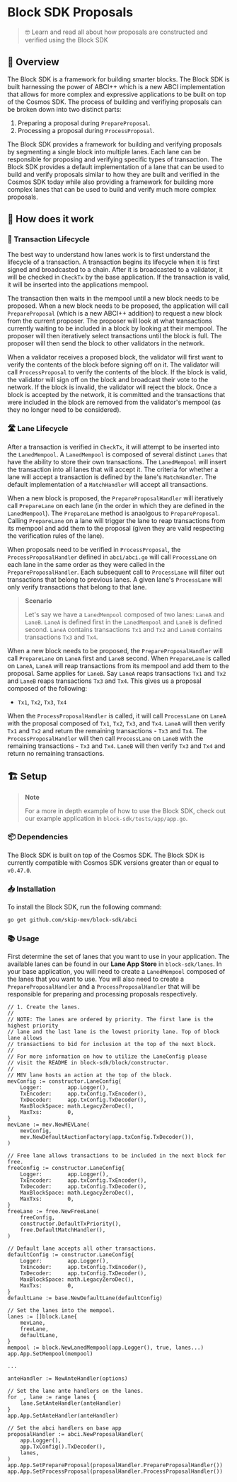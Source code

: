 # Block SDK Proposals

> 🤓 Learn and read all about how proposals are constructed and verified using
> the Block SDK

## 📖 Overview

The Block SDK is a framework for building smarter blocks. The Block SDK is built
harnessing the power of ABCI++ which is a new ABCI implementation that allows
for more complex and expressive applications to be built on top of the Cosmos SDK.
The process of building and verifiying proposals can be broken down into two
distinct parts: 

1. Preparing a proposal during `PrepareProposal`.
2. Processing a proposal during `ProcessProposal`.

The Block SDK provides a framework for building and verifying proposals by
segmenting a single block into multiple lanes. Each lane can be responsible for
proposing and verifying specific types of transaction. The Block SDK provides
a default implementation of a lane that can be used to build and verify proposals
similar to how they are built and verified in the Cosmos SDK today while also
providing a framework for building more complex lanes that can be used to build
and verify much more complex proposals.

## 🤔 How does it work

### 🔁 Transaction Lifecycle

The best way to understand how lanes work is to first understand the lifecycle 
of a transaction. A transaction begins its lifecycle when it is first signed and
broadcasted to a chain. After it is broadcasted to a validator, it will be checked
in `CheckTx` by the base application. If the transaction is valid, it will be
inserted into the applications mempool. 

The transaction then waits in the mempool until a new block needs to be proposed.
When a new block needs to be proposed, the application will call `PrepareProposal`
(which is a new ABCI++ addition) to request a new block from the current 
proposer. The proposer will look at what transactions currently waiting to 
be included in a block by looking at their mempool. The proposer will then 
iteratively select transactions until the block is full. The proposer will then
send the block to other validators in the network. 

When a validator receives a proposed block, the validator will first want to 
verify the contents of the block before signing off on it. The validator will 
call `ProcessProposal` to verify the contents of the block. If the block is 
valid, the validator will sign off on the block and broadcast their vote to the 
network. If the block is invalid, the validator will reject the block. Once a 
block is accepted by the network, it is committed and the transactions that 
were included in the block are removed from the validator's mempool (as they no
longer need to be considered).

### 🛣️ Lane Lifecycle

After a transaction is verified in `CheckTx`, it will attempt to be inserted 
into the `LanedMempool`. A `LanedMempool` is composed of several distinct `Lanes`
that have the ability to store their own transactions. The `LanedMempool` will 
insert the transaction into all lanes that will accept it. The criteria for 
whether a lane will accept a transaction is defined by the lane's 
`MatchHandler`. The default implementation of a `MatchHandler` will accept all transactions.


When a new block is proposed, the `PrepareProposalHandler` will iteratively call
`PrepareLane` on each lane (in the order in which they are defined in the
`LanedMempool`). The `PrepareLane` method is anaolgous to `PrepareProposal`. Calling
`PrepareLane` on a lane will trigger the lane to reap transactions from its mempool
and add them to the proposal (given they are valid respecting the verification rules
of the lane).

When proposals need to be verified in `ProcessProposal`, the `ProcessProposalHandler`
defined in `abci/abci.go` will call `ProcessLane` on each lane in the same order
as they were called in the `PrepareProposalHandler`. Each subsequent call to
`ProcessLane` will filter out transactions that belong to previous lanes. A given
lane's `ProcessLane` will only verify transactions that belong to that lane.

> **Scenario**
> 
> Let's say we have a `LanedMempool` composed of two lanes: `LaneA` and `LaneB`.
> `LaneA` is defined first in the `LanedMempool` and `LaneB` is defined second.
> `LaneA` contains transactions `Tx1` and `Tx2` and `LaneB` contains transactions
> `Tx3` and `Tx4`.


When a new block needs to be proposed, the `PrepareProposalHandler` will call
`PrepareLane` on `LaneA` first and `LaneB` second. When `PrepareLane` is called
on `LaneA`, `LaneA` will reap transactions from its mempool and add them to the
proposal. Same applies for `LaneB`. Say `LaneA` reaps transactions `Tx1` and `Tx2`
and `LaneB` reaps transactions `Tx3` and `Tx4`. This gives us a proposal composed
of the following:

* `Tx1`, `Tx2`, `Tx3`, `Tx4`

When the `ProcessProposalHandler` is called, it will call `ProcessLane` on `LaneA`
with the proposal composed of `Tx1`, `Tx2`, `Tx3`, and `Tx4`. `LaneA` will then
verify `Tx1` and `Tx2` and return the remaining transactions - `Tx3` and `Tx4`. 
The `ProcessProposalHandler` will then call `ProcessLane` on `LaneB` with the
remaining transactions - `Tx3` and `Tx4`. `LaneB` will then verify `Tx3` and `Tx4`
and return no remaining transactions.

## 🏗️ Setup

> **Note**
> 
> For a more in depth example of how to use the Block SDK, check out our
> example application in `block-sdk/tests/app/app.go`.

### 📦 Dependencies

The Block SDK is built on top of the Cosmos SDK. The Block SDK is currently
compatible with Cosmos SDK versions greater than or equal to `v0.47.0`.

### 📥 Installation

To install the Block SDK, run the following command:

```bash
go get github.com/skip-mev/block-sdk/abci
```

### 📚 Usage

First determine the set of lanes that you want to use in your application. The available
lanes can be found in our **Lane App Store** in `block-sdk/lanes`. In your base
application, you will need to create a `LanedMempool` composed of the lanes that
you want to use. You will also need to create a `PrepareProposalHandler` and a
`ProcessProposalHandler` that will be responsible for preparing and processing 
proposals respectively. 

```golang
// 1. Create the lanes.
//
// NOTE: The lanes are ordered by priority. The first lane is the highest priority
// lane and the last lane is the lowest priority lane. Top of block lane allows
// transactions to bid for inclusion at the top of the next block.
//
// For more information on how to utilize the LaneConfig please
// visit the README in block-sdk/block/constructor.
//
// MEV lane hosts an action at the top of the block.
mevConfig := constructor.LaneConfig{
    Logger:        app.Logger(),
    TxEncoder:     app.txConfig.TxEncoder(),
    TxDecoder:     app.txConfig.TxDecoder(),
    MaxBlockSpace: math.LegacyZeroDec(), 
    MaxTxs:        0,
}
mevLane := mev.NewMEVLane(
    mevConfig,
    mev.NewDefaultAuctionFactory(app.txConfig.TxDecoder()),
)

// Free lane allows transactions to be included in the next block for free.
freeConfig := constructor.LaneConfig{
    Logger:        app.Logger(),
    TxEncoder:     app.txConfig.TxEncoder(),
    TxDecoder:     app.txConfig.TxDecoder(),
    MaxBlockSpace: math.LegacyZeroDec(),
    MaxTxs:        0,
}
freeLane := free.NewFreeLane(
    freeConfig,
    constructor.DefaultTxPriority(),
    free.DefaultMatchHandler(),
)

// Default lane accepts all other transactions.
defaultConfig := constructor.LaneConfig{
    Logger:        app.Logger(),
    TxEncoder:     app.txConfig.TxEncoder(),
    TxDecoder:     app.txConfig.TxDecoder(),
    MaxBlockSpace: math.LegacyZeroDec(),
    MaxTxs:        0,
}
defaultLane := base.NewDefaultLane(defaultConfig)

// Set the lanes into the mempool.
lanes := []block.Lane{
    mevLane,
    freeLane,
    defaultLane,
}
mempool := block.NewLanedMempool(app.Logger(), true, lanes...)
app.App.SetMempool(mempool)

...

anteHandler := NewAnteHandler(options)

// Set the lane ante handlers on the lanes.
for _, lane := range lanes {
    lane.SetAnteHandler(anteHandler)
}
app.App.SetAnteHandler(anteHandler)

// Set the abci handlers on base app
proposalHandler := abci.NewProposalHandler(
    app.Logger(),
    app.TxConfig().TxDecoder(),
    lanes,
)
app.App.SetPrepareProposal(proposalHandler.PrepareProposalHandler())
app.App.SetProcessProposal(proposalHandler.ProcessProposalHandler())
```